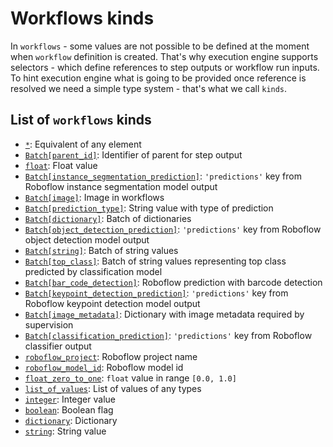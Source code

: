 # Workflows kinds

In `workflows` - some values are not possible to be defined at the moment
when `workflow` definition is created. That's why execution engine supports
selectors - which define references to step outputs or workflow run inputs.
To hint execution engine what is going to be provided once reference is 
resolved we need a simple type system - that's what we call `kinds`.
 
## List of `workflows` kinds
<!--- AUTOGENERATED_KINDS_LIST -->
* [`*`](/workflows/kinds/*): Equivalent of any element
* [`Batch[parent_id]`](/workflows/kinds/batch_parent_id): Identifier of parent for step output
* [`float`](/workflows/kinds/float): Float value
* [`Batch[instance_segmentation_prediction]`](/workflows/kinds/batch_instance_segmentation_prediction): `'predictions'` key from Roboflow instance segmentation model output
* [`Batch[image]`](/workflows/kinds/batch_image): Image in workflows
* [`Batch[prediction_type]`](/workflows/kinds/batch_prediction_type): String value with type of prediction
* [`Batch[dictionary]`](/workflows/kinds/batch_dictionary): Batch of dictionaries
* [`Batch[object_detection_prediction]`](/workflows/kinds/batch_object_detection_prediction): `'predictions'` key from Roboflow object detection model output
* [`Batch[string]`](/workflows/kinds/batch_string): Batch of string values
* [`Batch[top_class]`](/workflows/kinds/batch_top_class): Batch of string values representing top class predicted by classification model
* [`Batch[bar_code_detection]`](/workflows/kinds/batch_bar_code_detection): Roboflow prediction with barcode detection
* [`Batch[keypoint_detection_prediction]`](/workflows/kinds/batch_keypoint_detection_prediction): `'predictions'` key from Roboflow keypoint detection model output
* [`Batch[image_metadata]`](/workflows/kinds/batch_image_metadata): Dictionary with image metadata required by supervision
* [`Batch[classification_prediction]`](/workflows/kinds/batch_classification_prediction): `'predictions'` key from Roboflow classifier output
* [`roboflow_project`](/workflows/kinds/roboflow_project): Roboflow project name
* [`roboflow_model_id`](/workflows/kinds/roboflow_model_id): Roboflow model id
* [`float_zero_to_one`](/workflows/kinds/float_zero_to_one): `float` value in range `[0.0, 1.0]`
* [`list_of_values`](/workflows/kinds/list_of_values): List of values of any types
* [`integer`](/workflows/kinds/integer): Integer value
* [`boolean`](/workflows/kinds/boolean): Boolean flag
* [`dictionary`](/workflows/kinds/dictionary): Dictionary
* [`string`](/workflows/kinds/string): String value
<!--- AUTOGENERATED_KINDS_LIST -->
